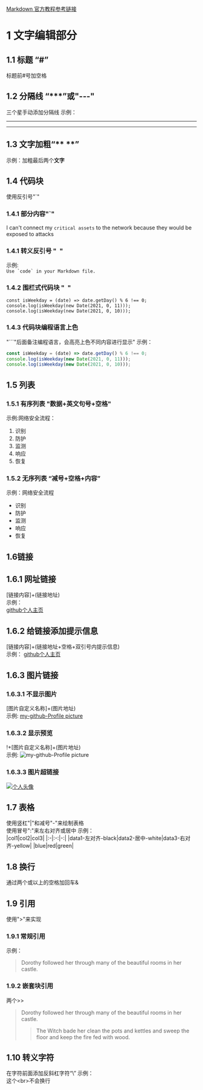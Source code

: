 
[Markdown 官方教程参考链接](https://markdown.com.cn/extended-syntax/tables.html)  
# 1  文字编辑部分
## 1.1 标题 “#”
标题前#号加空格
## 1.2 分隔线 “***”或"---"
三个星手动添加分隔线
示例：
***
---
## 1.3 文字加粗“** **”
示例：加粗最后两个**文字**
## 1.4 代码块
使用反引号"`"
### 1.4.1 部分内容"`"
I can't connect my `critical assets` to the network because they would be exposed to attacks
### 1.4.1 转义反引号 "`` ``"
示例:  
 ``Use `code` in your Markdown file.``
### 1.4.2 围栏式代码块 "``` ```"
```
const isWeekday = (date) => date.getDay() % 6 !== 0;
console.log(isWeekday(new Date(2021, 0, 11)));
console.log(isWeekday(new Date(2021, 0, 10)));
```
### 1.4.3 代码块编程语言上色
"```"后面备注编程语言，会高亮上色不同内容进行显示"
示例：
```javascript
const isWeekday = (date) => date.getDay() % 6 !== 0;
console.log(isWeekday(new Date(2021, 0, 11)));
console.log(isWeekday(new Date(2021, 0, 10)));
```
## 1.5 列表
### 1.5.1 有序列表 "数据+英文句号+空格"
示例:网络安全流程：
1. 识别
2. 防护 
3. 监测
4. 响应
5. 恢复
### 1.5.2 无序列表 “减号+空格+内容”
示例：网络安全流程
- 识别
- 防护
- 监测
- 响应
- 恢复

## 1.6链接
## 1.6.1 网址链接
[链接内容]+(链接地址)  
示例：  
[github个人主页](https://github.com/)
## 1.6.2 给链接添加提示信息
[链接内容]+(链接地址+空格+双引号内提示信息)  
示例： 
[github个人主页](https://github.com/ "单击可以跳转到个人主页信息")
## 1.6.3 图片链接
### 1.6.3.1 不显示图片  
[图片自定义名称]+(图片地址)  
示例: 
[my-github-Profile picture](https://avatars.githubusercontent.com/u/127872034?s=400&u=3c7d102ff39b4ac8bcc5cd99e6a15d2c231c9d98&v=4)

### 1.6.3.2 显示预览
!+[图片自定义名称]+(图片地址)  
示例: 
![my-github-Profile picture](https://avatars.githubusercontent.com/u/127872034?s=400&u=3c7d102ff39b4ac8bcc5cd99e6a15d2c231c9d98&v=4)

### 1.6.3.3 图片超链接
[![个人头像](https://avatars.githubusercontent.com/u/127872034?s=400&u=3c7d102ff39b4ac8bcc5cd99e6a15d2c231c9d98&v=4 "单击图片可跳转到个人主页")](https://github.com/)

## 1.7 表格
使用竖杠"|"和减号"-"来绘制表格  
使用冒号":"来左右对齐或居中
示例：  
|col1|col2|col3|
|:-|:-:|-:|
|data1-左对齐-black|data2-居中-white|data3-右对齐-yellow|
|blue|red|green|

## 1.8 换行
通过两个或以上的空格加回车& <br>

## 1.9 引用
使用">"来实现
### 1.9.1 常规引用
示例：  
> Dorothy followed her through many of the beautiful rooms in her castle.
### 1.9.2 嵌套块引用
两个>>
> Dorothy followed her through many of the beautiful rooms in her castle.
>
>> The Witch bade her clean the pots and kettles and sweep the floor and keep the fire fed with wood.

## 1.10 转义字符
在字符前面添加反斜杠字符“\”
示例：    
这个\<br>不会换行

